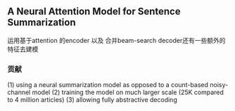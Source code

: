 ## A Neural Attention Model for Sentence Summarization

运用基于attention 的encoder 以及 合并beam-search decoder还有一些额外的特征去建模

### 贡献
 (1) using a neural summarization model as opposed to a count-based noisy-channel model 
 (2) training the model on much larger scale (25K compared to 4 million articles) 
 (3) allowing fully abstractive decoding
